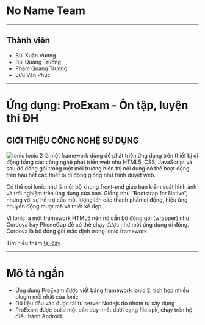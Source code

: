 # No Name Team
***
## Thành viên
- Bùi Xuân Vương
- Bùi Quang Trường
- Phạm Quang Trường
- Lưu Văn Phúc

***

# Ứng dụng: ProExam - Ôn tập, luyện thi ĐH
## GIỚI THIỆU CÔNG NGHỆ SỬ DỤNG
![ionic](imgur.com/a/nVWQa)
Ionic 2 là một framework dùng để phát triển ứng dụng trên thiết bị di động bằng các công nghệ phát triển web như HTML5, CSS, JavaScript và sau đó đóng gói trong một môi trường hiển thị nôi dung có thể hoạt động trên hầu hết các thiết bị di động giống như trình duyệt web.

Có thể coi Ionic như là một bộ khung front-end giúp bạn kiểm soát hình ảnh và trải nghiệm trên ứng dụng của bạn. Giống như “Bootstrap for Native”, nhưng với sự hỗ trợ của một lượng lớn các thành phần di động, hiệu ứng chuyển động mượt mà và thiết kế đẹp.

Vì Ionic là một framework HTML5 nên nó cần bộ đóng gói (wrapper) như Cordova hay PhoneGap để có thể chạy được như một ứng dụng di động. Cordova là bộ đóng gói mặc định trong Ionic framework.

Tìm hiểu thêm [tại đây](http://ionicframework.com/docs/)

***

# Mô tả ngắn
- Ứng dụng ProExam được viết bằng framework Ionic 2, tích hợp nhiều plugin mới nhất của Ionic
- Dữ liệu đầu vào được tải từ server Nodejs do nhóm tự xây dựng
- ProExam được build một bản duy nhất dưới dạng file apk, chạy trên hệ điều hành Android.
